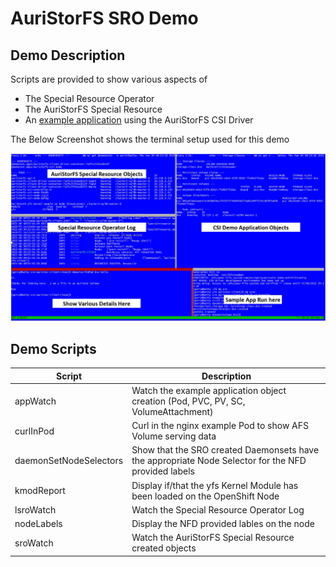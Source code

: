 
# AuriStorFS SRO Demo

## Demo Description

Scripts are provided to show various aspects of 

* The Special Resource Operator
* The AuriStorFS Special Resource
* An [example application](../csi/dynamicVolume-dv) using the AuriStorFS CSI Driver 

The Below Screenshot shows the terminal setup used for this demo

![Demo Screenshot](demoScreenShot.jpg)



## Demo Scripts
| Script | Description |		
|---|---|		
|	appWatch	|	Watch the example application object creation (Pod, PVC, PV, SC, VolumeAttachment)
|	curlInPod	|	Curl in the nginx example Pod to show AFS Volume serving data
|	daemonSetNodeSelectors	|	Show that the SRO created Daemonsets have the appropriate Node Selector for the NFD provided labels
|	kmodReport	|	Display if/that the yfs Kernel Module has been loaded on the OpenShift Node
|	lsroWatch	|	Watch the Special Resource Operator Log
|	nodeLabels	|	Display the NFD provided lables on the node
|	sroWatch	|	Watch the AuriStorFS Special Resource created objects
